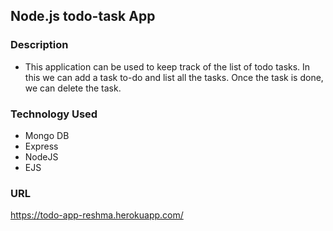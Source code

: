 
## Node.js todo-task App

### Description
* This application can be used to keep track of the list of todo tasks. In this we can add a task to-do and list all the tasks. Once the task is done, we can  delete the task. 

### Technology Used
* Mongo DB
* Express
* NodeJS
* EJS

### URL
https://todo-app-reshma.herokuapp.com/
